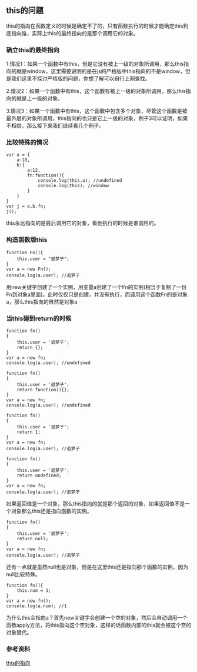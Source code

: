 ## this的问题
this的指向在函数定义的时候是确定不了的，只有函数执行的时候才能确定this到底指向谁，实际上this的最终指向的是那个调用它的对象。   

### 确立this的最终指向  
1.情况1：如果一个函数中有this，但是它没有被上一级的对象所调用，那么this指向的就是window，这里需要说明的是在js的严格版中this指向的不是window，但是我们这里不探讨严格版的问题，你想了解可以自行上网查找。  

2.情况2：如果一个函数中有this，这个函数有被上一级的对象所调用，那么this指向的就是上一级的对象。  

3.情况3：如果一个函数中有this，这个函数中包含多个对象，尽管这个函数是被最外层的对象所调用，this指向的也只是它上一级的对象，例子3可以证明，如果不相信，那么接下来我们继续看几个例子。  

### 比较特殊的情况  
```
var o = {
    a:10,
    b:{
        a:12,
        fn:function(){
            console.log(this.a); //undefined
            console.log(this); //window
        }
    }
}
var j = o.b.fn;
j();
```
this永远指向的是最后调用它的对象，看他执行的时候是谁调用的。  

### 构造函数版this
```
function Fn(){
    this.user = "追梦子";
}
var a = new Fn();
console.log(a.user); //追梦子
```
用new关键字创建了一个实例，用变量a创建了一个Fn的实例(相当于复制了一份Fn到对象a里面)。此时仅仅只是创建，并没有执行，而调用这个函数Fn的是对象a，那么this指向的自然是对象a  

### 当this碰到return的时候  
```
function fn()  
{  
    this.user = '追梦子';  
    return {};  
}
var a = new fn;  
console.log(a.user); //undefined
```

```
function fn()  
{  
    this.user = '追梦子';  
    return function(){};
}
var a = new fn;  
console.log(a.user); //undefined
```

```
function fn()  
{  
    this.user = '追梦子';  
    return 1;
}
var a = new fn;  
console.log(a.user); //追梦子
```

```
function fn()  
{  
    this.user = '追梦子';  
    return undefined;
}
var a = new fn;  
console.log(a.user); //追梦子
```
如果返回值是一个对象，那么this指向的就是那个返回的对象，如果返回值不是一个对象那么this还是指向函数的实例。  

```
function fn()  
{  
    this.user = '追梦子';  
    return null;
}
var a = new fn;  
console.log(a.user); //追梦子
```
还有一点就是虽然null也是对象，但是在这里this还是指向那个函数的实例，因为null比较特殊。  

```
function fn(){
    this.num = 1;
}
var a = new fn();
console.log(a.num); //1
```
为什么this会指向a？首先new关键字会创建一个空的对象，然后会自动调用一个函数apply方法，将this指向这个空对象，这样的话函数内部的this就会被这个空的对象替代。  
### 参考资料
[this的指向](http://web.jobbole.com/85198/)
